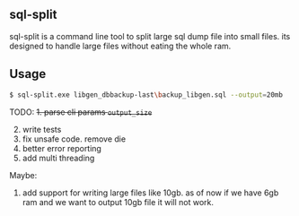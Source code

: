 sql-split
------------
sql-split is a command line tool to split large sql dump file into small files. its designed to handle large files without eating the whole ram.


Usage 
----------

```bash
$ sql-split.exe libgen_dbbackup-last\backup_libgen.sql --output=20mb
```

TODO:
~~1. parse cli params `output_size`~~

2. write tests
3. fix unsafe code. remove die
4. better error reporting
5. add multi threading

Maybe:
1. add support for writing large files like 10gb. as of now if we have 6gb ram and we want to output 10gb file it will not work.
